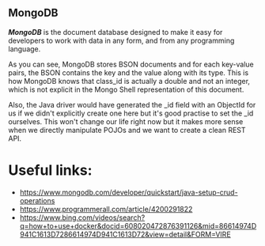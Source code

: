 ## MongoDB

_**MongoDB**_ is the document database designed to make it easy for developers to work with data in any form, and from
any programming language.

As you can see, MongoDB stores BSON documents and for each key-value pairs, the BSON contains the key and the value
along with its type. This is how MongoDB knows that class_id is actually a double and not an integer, which is not
explicit in the Mongo Shell representation of this document.

Also, the Java driver would have generated the _id field with an ObjectId for us if we didn't explicitly create one here
but it's good practise to set the _id ourselves. This won't change our life right now but it makes more sense when we
directly manipulate POJOs and we want to create a clean REST API.

# Useful links:

- https://www.mongodb.com/developer/quickstart/java-setup-crud-operations
- https://www.programmerall.com/article/4200291822
- https://www.bing.com/videos/search?q=how+to+use+docker&docid=608020472876391126&mid=86614974D941C1613D7286614974D941C1613D72&view=detail&FORM=VIRE